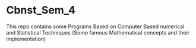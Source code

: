 # Cbnst_Sem_4
This repo contains some Programs Based on Computer Based numerical and  Statistical Techniques (Some famous Mathematical concepts and their implementation)
